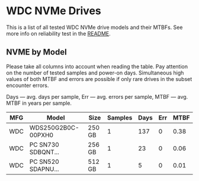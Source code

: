 WDC NVMe Drives
===============

This is a list of all tested WDC NVMe drive models and their MTBFs. See more
info on reliability test in the [README](https://github.com/bsdhw/SMART).

NVME by Model
------------

Please take all columns into account when reading the table. Pay attention on the
number of tested samples and power-on days. Simultaneous high values of both MTBF
and errors are possible if only rare drives in the subset encounter errors.

Days   — avg. days per sample,
Err    — avg. errors per sample,
MTBF   — avg. MTBF in years per sample.

| MFG       | Model              | Size   | Samples | Days  | Err   | MTBF   |
|-----------|--------------------|--------|---------|-------|-------|--------|
| WDC       | WDS250G2B0C-00PXH0 | 250 GB | 1       | 137   | 0     | 0.38   |
| WDC       | PC SN730 SDBQNT... | 256 GB | 1       | 23    | 0     | 0.06   |
| WDC       | PC SN520 SDAPNU... | 512 GB | 1       | 5     | 0     | 0.01   |
